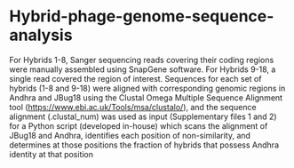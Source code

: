 # Hybrid-phage-genome-sequence-analysis
For Hybrids 1-8, Sanger sequencing reads covering their coding regions were manually assembled using SnapGene software. For Hybrids 9-18, a single read covered the region of interest. Sequences for each set of hybrids (1-8 and 9-18) were aligned with corresponding genomic regions in Andhra and JBug18 using the Clustal Omega Multiple Sequence Alignment tool (https://www.ebi.ac.uk/Tools/msa/clustalo/), and the sequence alignment (.clustal_num) was used as input (Supplementary files 1 and 2) for a Python script (developed in-house) which scans the alignment of JBug18 and Andhra, identifies each position of non-similarity, and determines at those positions the fraction of hybrids that possess Andhra identity at that position
